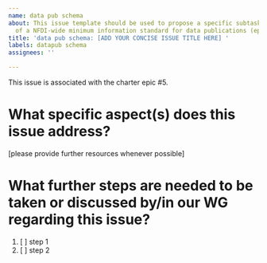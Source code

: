 ```yaml
---
name: data pub schema
about: This issue template should be used to propose a specific subtask for the definition
  of a NFDI-wide minimum information standard for data publications (epic#5).
title: 'data pub schema: [ADD YOUR CONCISE ISSUE TITLE HERE] '
labels: datapub schema
assignees: ''

---
```


This issue is associated with the charter epic #5.

# What specific aspect(s) does this issue address?
[please provide further resources whenever possible]

# What further steps are needed to be taken or discussed by/in our WG regarding this issue?

1. [ ] step 1
2. [ ] step 2
